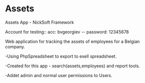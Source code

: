 # Assets
Assets App - NickSoft Framework 

Account for testing:: acc: bvgeorgiev -- password: 12345678

Web application for tracking the assets of employees for a Belgian company.

-Using PhpSpreadsheet to export to exell spreadsheet.

-Created for this app - search(assets,employees) and report tools.

-Addet admin and normal user permissions to Users.
